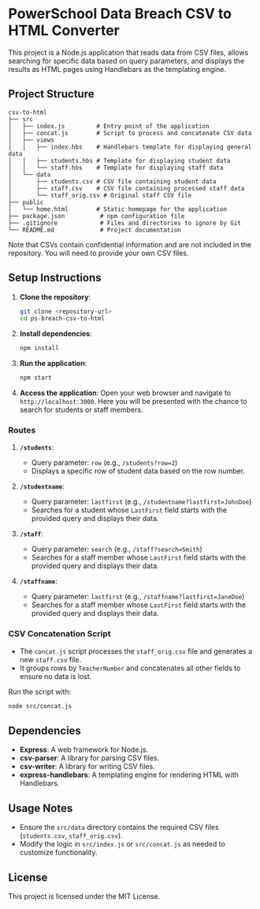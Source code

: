 # PowerSchool Data Breach CSV to HTML Converter

This project is a Node.js application that reads data from CSV files, allows searching for specific data based on query parameters, and displays the results as HTML pages using Handlebars as the templating engine.

## Project Structure

```
csv-to-html
├── src
│   ├── index.js         # Entry point of the application
│   ├── concat.js        # Script to process and concatenate CSV data
│   ├── views
│   │   ├── index.hbs    # Handlebars template for displaying general data
│   │   ├── students.hbs # Template for displaying student data
│   │   └── staff.hbs    # Template for displaying staff data
│   └── data
│       ├── students.csv # CSV file containing student data
│       ├── staff.csv    # CSV file containing processed staff data
│       └── staff_orig.csv # Original staff CSV file
├── public
│   └── home.html        # Static homepage for the application
├── package.json          # npm configuration file
├── .gitignore            # Files and directories to ignore by Git
└── README.md             # Project documentation
```

Note that CSVs contain confidential information and are not included in the repository. You will need to provide your own CSV files.

## Setup Instructions

1. **Clone the repository**:

   ```bash
   git clone <repository-url>
   cd ps-breach-csv-to-html
   ```

2. **Install dependencies**:

   ```bash
   npm install
   ```

3. **Run the application**:

   ```bash
   npm start
   ```

4. **Access the application**:
   Open your web browser and navigate to `http://localhost:3000`. Here you will be presented with the chance to search for students or staff members.

### Routes

1. **`/students`**:
   - Query parameter: `row` (e.g., `/students?row=2`)
   - Displays a specific row of student data based on the row number.

2. **`/studentname`**:
   - Query parameter: `lastfirst` (e.g., `/studentname?lastfirst=JohnDoe`)
   - Searches for a student whose `LastFirst` field starts with the provided query and displays their data.

3. **`/staff`**:
   - Query parameter: `search` (e.g., `/staff?search=Smith`)
   - Searches for a staff member whose `LastFirst` field starts with the provided query and displays their data.

4. **`/staffname`**:
   - Query parameter: `lastfirst` (e.g., `/staffname?lastfirst=JaneDoe`)
   - Searches for a staff member whose `LastFirst` field starts with the provided query and displays their data.

### CSV Concatenation Script

- The `concat.js` script processes the `staff_orig.csv` file and generates a new `staff.csv` file.
- It groups rows by `TeacherNumber` and concatenates all other fields to ensure no data is lost.

Run the script with:

```bash
node src/concat.js
```

## Dependencies

- **Express**: A web framework for Node.js.
- **csv-parser**: A library for parsing CSV files.
- **csv-writer**: A library for writing CSV files.
- **express-handlebars**: A templating engine for rendering HTML with Handlebars.

## Usage Notes

- Ensure the `src/data` directory contains the required CSV files (`students.csv`, `staff_orig.csv`).
- Modify the logic in `src/index.js` or `src/concat.js` as needed to customize functionality.

## License

This project is licensed under the MIT License.

